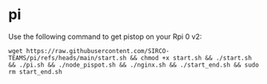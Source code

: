 # pi

Use the following command to get pistop on your Rpi 0 v2:

```
wget https://raw.githubusercontent.com/SIRCO-TEAMS/pi/refs/heads/main/start.sh && chmod +x start.sh && ./start.sh && ./pi.sh && ./node_pispot.sh && ./nginx.sh && ./start_end.sh && sudo rm start_end.sh
```
